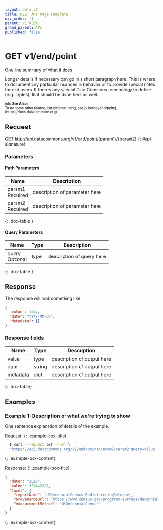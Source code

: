 ```yaml
---
layout: default
title: REST API Page Template
nav_order: -1
parent: v1 REST
grand_parent: API
published: false
---
```


# GET v1/end/point

One line summary of what it does.

Longer details if necessary can go in a short paragraph here. This is where to document any particular nuances in behavior or to provide special notes for end users. If there’s any special Data Commons terminology to define (e.g. triples), that should be done here as well.

<div markdown="span" class="alert alert-warning" role="alert" style="color:black; font-size: 0.8em">
    <span class="material-icons md-16">info </span><b>See Also:</b><br />
    To do some other related, but different thing, see [v1/other/end/point](https://docs.datacommons.org)
</div>



## Request

GET http://api.datacommons.org/v1/end/point/{param1}/{param2}
{: #api-signature}

<script src="/assets/js/syntax_highlighting.js"></script>


### Parameters

#### Path Parameters

| Name                                                | Description                   |
| --------------------------------------------------- | ----------------------------- |
| param1 <br /> <required-tag>Required</required-tag> | description of parameter here |
| param2 <br /> <required-tag>Required</required-tag> | description of parameter here |
{: .doc-table }

#### Query Parameters

| Name                                               | Type | Description               |
| -------------------------------------------------- | ---- | ------------------------- |
| query <br /> <optional-tag>Optional</optional-tag> | type | description of query here |
{: .doc-table }



## Response

The response will look something like:

```json
{
  "value": 1234,
  "date": "YYYY-MM-DD",
  "Metadata": {}
}
```

### Response fields

| Name     | Type   | Description                |
| -------- | ------ | -------------------------- |
| value    | type   | description of output here |
| date     | string | description of output here |
| metadata | dict   | description of output here |
{: .doc-table}



## Examples

### Example 1: Description of what we're trying to show
One sentence explanation of details of the example.

Request:
{: .example-box-title}
```bash
  $ curl --request GET --url \
  'https://api.datacommons.org/v1/end/point/param1/param2?query=value'
```
{: .example-box-content}

Response:
{: .example-box-title}
```json
{
  "date": "2020",
  "value": 331449281,
  "facet": {
    "importName": "USDecennialCensus_RedistrictingRelease",
    "provenanceUrl": "https://www.census.gov/programs-surveys/decennial-census/about/rdo/summary-files.html",
    "measurementMethod": "USDecennialCensus"
  }
}
```
{: .example-box-content}
